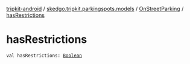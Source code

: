 [tripkit-android](../../index.md) / [skedgo.tripkit.parkingspots.models](../index.md) / [OnStreetParking](index.md) / [hasRestrictions](./has-restrictions.md)

# hasRestrictions

`val hasRestrictions: `[`Boolean`](https://kotlinlang.org/api/latest/jvm/stdlib/kotlin/-boolean/index.html)